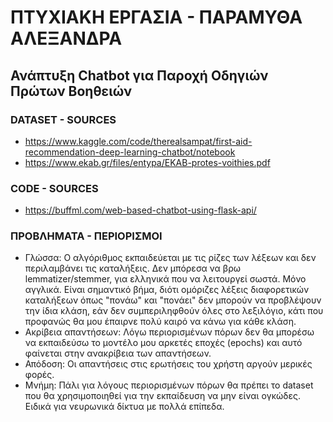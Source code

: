 # ΠΤΥΧΙΑΚΗ ΕΡΓΑΣΙΑ - ΠΑΡΑΜΥΘΑ ΑΛΕΞΑΝΔΡΑ
## Ανάπτυξη Chatbot για Παροχή Οδηγιών Πρώτων Βοηθειών

### DATASET - SOURCES
- https://www.kaggle.com/code/therealsampat/first-aid-recommendation-deep-learning-chatbot/notebook
- https://www.ekab.gr/files/entypa/EKAB-protes-voithies.pdf

### CODE  - SOURCES
- https://buffml.com/web-based-chatbot-using-flask-api/




### ΠΡΟΒΛΗΜΑΤΑ - ΠΕΡΙΟΡΙΣΜΟΙ
- Γλώσσα: Ο αλγόριθμος εκπαιδεύεται με τις ρίζες των λέξεων και δεν περιλαμβάνει τις καταλήξεις. Δεν μπόρεσα να βρω lemmatizer/stemmer, για ελληνικά που να λειτουργεί    σωστά. Μόνο αγγλικά. Είναι σημαντικό βήμα, διότι ομόριζες λέξεις διαφορετικών καταλήξεων όπως "πονάω" και "πονάει" δεν μπορούν να προβλέψουν την ίδια κλάση, εάν δεν συμπεριληφθούν όλες στο λεξιλόγιο, κάτι που προφανώς θα μου έπαιρνε πολύ καιρό να κάνω για κάθε κλάση.
- Ακρίβεια απαντήσεων: Λόγω περιορισμένων πόρων δεν θα μπορέσω να εκπαιδεύσω το μοντέλο μου αρκετές εποχές (epochs) και αυτό φαίνεται στην ανακρίβεια των απαντήσεων.
- Απόδοση: Οι απαντήσεις στις ερωτήσεις του χρήστη αργούν μερικές φορές.
- Μνήμη:  Πάλι για λόγους περιορισμένων πόρων θα πρέπει το dataset που θα χρησιμοποιηθεί για την εκπαίδευση να μην είναι ογκώδες. Ειδικά για νευρωνικά δίκτυα με πολλά επίπεδα.

